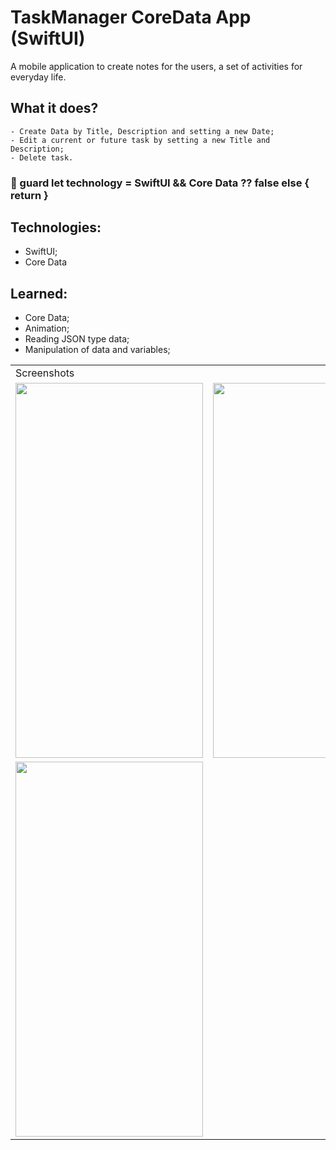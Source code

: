 # TaskManager CoreData App (SwiftUI)

  A mobile application to create notes for the users, a set of activities for everyday life.
  
  ## What it does? 
    - Create Data by Title, Description and setting a new Date;
    - Edit a current or future task by setting a new Title and Description;
    - Delete task.
  
  ### 🔧 guard let technology = SwiftUI && Core Data ?? false else { return }
  
  ## Technologies:
   - SwiftUI;
   - Core Data
   
  ## Learned:
  - Core Data;
  - Animation;
  - Reading JSON type data;
  - Manipulation of data and variables;
  
  <table>
    <tr>
       <td colspan="3">Screenshots</td>
    </tr>
    <tr>
      <td><img src="https://user-images.githubusercontent.com/38798492/183757228-703af683-ba9c-4ffc-b234-1922c3700b5f.png" width="300" height="600"></td>
      <td><img src="https://user-images.githubusercontent.com/38798492/183757260-6a91b3d3-884f-4dfd-be2f-2c2c6512444f.png" width="300" height="600"></td>
      <td><img src="https://user-images.githubusercontent.com/38798492/183757272-a8bab21e-7501-4ea5-96e0-a4e0fd397f31.png" width="300" height="600"></td>
    </tr>
    <tr>
      <td><img src="https://user-images.githubusercontent.com/38798492/183757285-ae5f1057-57ca-413f-9b35-73046a8f5fea.png" width="300" height="600"></td>
    </tr>
 </table>
